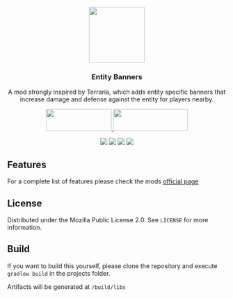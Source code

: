 <p align="center"><img src="https://i.imgur.com/a1NZffB.png" width="128" height="128"></p>
<h3 align="center">Entity Banners</h3>
<p align="center">A mod strongly inspired by Terraria, which adds entity specific banners that increase damage and defense against the entity for players nearby.</p>
<p align="center">
  <a title="Fabric API" href="https://github.com/FabricMC/fabric">
    <img src="https://i.imgur.com/Ol1Tcf8.png" width="151" height="50" />
  </a>
  <a title="Fabric Language Kotlin" href="https://github.com/FabricMC/fabric-language-kotlin" target="_blank" rel="noopener noreferrer">
    <img src="https://i.imgur.com/c1DH9VL.png" width="171" height="50" />
  </a>
</p>
<p align="center">
  <a href="https://github.com/lucaargolo/entity-banners/actions"><img src="https://github.com/lucaargolo/entity-banners/workflows/Build/badge.svg"/></a>
  <a href="https://opensource.org/licenses/MPL-2.0"><img src="https://img.shields.io/badge/License-MPL%202.0-brightgreen.svg"></a>
  <a href="https://www.curseforge.com/minecraft/mc-mods/entity-banners"><img src="http://cf.way2muchnoise.eu/versions/entity-banners_latest.svg"></a>
  <a href="https://www.curseforge.com/minecraft/mc-mods/entity-banners"><img src="http://cf.way2muchnoise.eu/entity-banners.svg"></a>
</p>

## Features
For a complete list of features please check the mods [official page](https://www.curseforge.com/minecraft/mc-mods/entity-banners)

## License
Distributed under the Mozilla Public License 2.0. See `LICENSE` for more information.

## Build
If you want to build this yourself, please clone the repository and execute `gradlew build` in the projects folder.

Artifacts will be generated at `/build/libs`